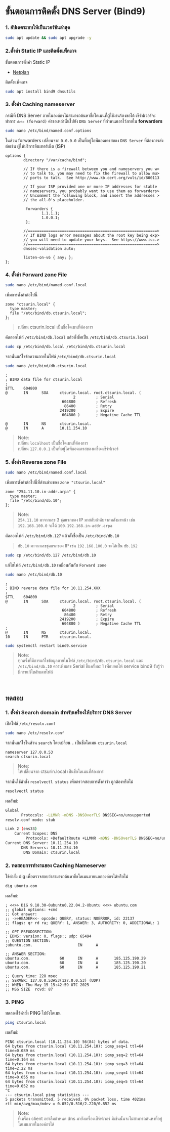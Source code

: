 # ขั้นตอนการติดตั้ง DNS Server (Bind9)

### 1. อัปเดตระบบให้เป็นเวอร์ชันล่าสุด

```bash
sudo apt update && sudo apt upgrade -y
```

### 2.ตั้งค่า Static IP และติดตั้งแพ็คเกจ

ขั้นตอนการตั้งค่า Static IP
- [Netplan](https://github.com/teerakanotk/ubuntu/blob/main/docs/static-ip.md)

ติดตั้งแพ็คเกจ

```bash
sudo apt install bind9 dnsutils
```

### 3. ตั้งค่า Caching nameserver

กรณีที่ DNS Server ภายในองค์กรไม่สามารถค้นหาชื่อโดเมนที่ผู้ใช้งานร้องขอได้ เซิร์ฟเวอร์จะทำการ `ส่งต่อ (forward)` คำขอเหล่านั้นไปยัง `DNS Server` ที่กำหนดเอาไว้ภายใน **forwarders**

```bash
sudo nano /etc/bind/named.conf.options
```

ในส่วน forwarders เปลี่ยนจาก `0.0.0.0` เป็นที่อยู่ไอพีแอดเดรสของ `DNS Server` ที่ต้องการส่งต่อเช่น ผู้ให้บริการอินเทอร์เน็ต (ISP)

```
options {
        directory "/var/cache/bind";

        // If there is a firewall between you and nameservers you w>
        // to talk to, you may need to fix the firewall to allow mu>
        // ports to talk.  See http://www.kb.cert.org/vuls/id/800113

        // If your ISP provided one or more IP addresses for stable
        // nameservers, you probably want to use them as forwarders>
        // Uncomment the following block, and insert the addresses >
        // the all-0's placeholder.

         forwarders {
                1.1.1.1;
                1.0.0.1;
         };

        //=========================================================>
        // If BIND logs error messages about the root key being exp>
        // you will need to update your keys.  See https://www.isc.>
        //=========================================================>
        dnssec-validation auto;

        listen-on-v6 { any; };
};
```

### 4. ตั้งค่า Forward zone File

```bash
sudo nano /etc/bind/named.conf.local
```

เพิ่มการตั้งค่าต่อไปนี้

```
zone "ctsurin.local" {
  type master;
  file "/etc/bind/db.ctsurin.local";
};
```

> เปลี่ยน ctsurin.local เป็นชื่อโดเมนที่ต้องการ

คัดลอกไฟล์ `/etc/bind/db.local` แล้วตั้งชื่อเป็น `/etc/bind/db.ctsurin.local`

```bash
sudo cp /etc/bind/db.local /etc/bind/db.ctsurin.local
```

จากนั้นแก้ไขข้อความภายในไฟล์ `/etc/bind/db.ctsurin.local`

```bash
sudo nano /etc/bind/db.ctsurin.local
```

```
;
; BIND data file for ctsurin.local
;
$TTL    604800
@       IN      SOA     ctsurin.local. root.ctsurin.local. (
                              2         ; Serial
                         604800         ; Refresh
                          86400         ; Retry
                        2419200         ; Expire
                         604800 )       ; Negative Cache TTL

@       IN      NS      ctsurin.local.
@       IN      A       10.11.254.10
```

> Note:<br>
> เปลี่ยน `localhost` เป็นชื่อโดเมนที่ต้องการ<br>
> เปลี่ยน `127.0.0.1` เป็นที่อยู่ไอพีแอดเดรสของเครื่องเซิร์ฟเวอร์

### 5. ตั้งค่า Reverse zone File

```bash
sudo nano /etc/bind/named.conf.local
```

เพิ่มการตั้งค่าต่อไปนี้ที่ด้านล่างของ `zone "ctsurin.local"`

```
zone "254.11.10.in-addr.arpa" {
  type master;
  file "/etc/bind/db.10";
};
```

> Note:<br>
> `254.11.10` มาจากเลข 3 ชุดแรกของ IP มาสลับลำดับจากหลังมาหน้า เช่น `192.168.100.0` จะได้ `100.192.168.in-addr.arpa`

คัดลอกไฟล์ `/etc/bind/db.127` แล้วตั้งชื่อเป็น `/etc/bind/db.10`

> `db.10` มาจากเลขชุดแรกของ IP เช่น `192.168.100.0` จะได้เป็น `db.192`

```bash
sudo cp /etc/bind/db.127 /etc/bind/db.10
```

แก้ไขไฟล์ `/etc/bind/db.10` เหมือนกันกับ `Forward zone`

```bash
sudo nano /etc/bind/db.10
```

```
;
; BIND reverse data file for 10.11.254.XXX
;
$TTL    604800
@       IN      SOA     ctsurin.local. root.ctsurin.local. (
                              2         ; Serial
                         604800         ; Refresh
                          86400         ; Retry
                        2419200         ; Expire
                         604800 )       ; Negative Cache TTL
;
@       IN      NS      ctsurin.local.
10      IN      PTR     ctsurin.local.
```

```bash
sudo systemctl restart bind9.service
```

> Note:<br>
> ทุกครั้งที่มีการแก้ไขข้อมูลภายในไฟล์ `/etc/bind/db.ctsurin.local` และ `/etc/bind/db.10` ควรเพิ่มเลข Serial ขึ้นครั้งละ 1 เพื่อบอกให้ service bind9 รับรู้ว่ามีการแก้ไขอัพเดทไฟล์

<br>

## ทดสอบ

### 1. ตั้งค่า Search domain สำหรับเครื่องให้บริการ DNS Server

เปิดไฟล์ `/etc/resolv.conf` 

```bash
sudo nano /etc/resolv.conf
```

จากนั้นแก้ไขในส่วน `search` โดยเปลี่ยน `.` เป็นชื่อโดเมน `ctsurin.local`

```
nameserver 127.0.0.53
search ctsurin.local
```

> Note:<br>
> ให้เปลี่ยนจาก ctsurin.local เป็นชื่อโดเมนที่ต้องการ

จากนั้นใช้คำสั่ง `resolvectl status` เพื่อตรวจสอบการตั้งค่าว่า ถูกต้องหรือไม่

```bash
resolvectl status
```

ผลลัพธ์:

```bash
Global
       Protocols: -LLMNR -mDNS -DNSOverTLS DNSSEC=no/unsupported
resolv.conf mode: stub

Link 2 (ens33)
    Current Scopes: DNS
         Protocols: +DefaultRoute +LLMNR -mDNS -DNSOverTLS DNSSEC=no/unsupported
Current DNS Server: 10.11.254.10
       DNS Servers: 10.11.254.10
        DNS Domain: ctsurin.local
```

### 2. ทดสอบการทำงานของ Caching Nameserver

ใช้คำสั่ง dig เพื่อตรวจสอบว่าสามารถค้นหาชื่อโดเมนภายนอกองค์กรได้หรือไม่

```bash
dig ubuntu.com
```

ผลลัพธ์:

```
; <<>> DiG 9.18.30-0ubuntu0.22.04.2-Ubuntu <<>> ubuntu.com
;; global options: +cmd
;; Got answer:
;; ->>HEADER<<- opcode: QUERY, status: NOERROR, id: 22137
;; flags: qr rd ra; QUERY: 1, ANSWER: 3, AUTHORITY: 0, ADDITIONAL: 1

;; OPT PSEUDOSECTION:
; EDNS: version: 0, flags:; udp: 65494
;; QUESTION SECTION:
;ubuntu.com.                    IN      A

;; ANSWER SECTION:
ubuntu.com.             60      IN      A       185.125.190.29
ubuntu.com.             60      IN      A       185.125.190.20
ubuntu.com.             60      IN      A       185.125.190.21

;; Query time: 228 msec
;; SERVER: 127.0.0.53#53(127.0.0.53) (UDP)
;; WHEN: Thu May 15 15:42:59 UTC 2025
;; MSG SIZE  rcvd: 87
```

### 3. PING

ทดลองใช้คำสั่ง PING ไปยังโดเมน

```bash
ping ctsurin.local
```

ผลลัพธ์:

```
PING ctsurin.local (10.11.254.10) 56(84) bytes of data.
64 bytes from ctsurin.local (10.11.254.10): icmp_seq=1 ttl=64 time=0.089 ms
64 bytes from ctsurin.local (10.11.254.10): icmp_seq=2 ttl=64 time=0.164 ms
64 bytes from ctsurin.local (10.11.254.10): icmp_seq=3 ttl=64 time=2.22 ms
64 bytes from ctsurin.local (10.11.254.10): icmp_seq=4 ttl=64 time=0.055 ms
64 bytes from ctsurin.local (10.11.254.10): icmp_seq=5 ttl=64 time=0.052 ms
^C
--- ctsurin.local ping statistics ---
5 packets transmitted, 5 received, 0% packet loss, time 4021ms
rtt min/avg/max/mdev = 0.052/0.516/2.220/0.852 ms
```

> Note:<br>
> ที่เครื่อง client อย่าลืมกำหนด dns มายังเครื่องเซิร์ฟเวอร์ มิเช่นนั้นจะไม่สามารถค้นหาที่อยู่โดเมนภายในองค์กรได้

